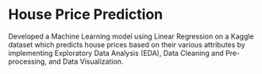 # House Price Prediction

Developed a Machine Learning model using Linear Regression on a Kaggle dataset which predicts house prices based on their various attributes by implementing
Exploratory Data Analysis (EDA), Data Cleaning and Pre-processing, and Data Visualization.

